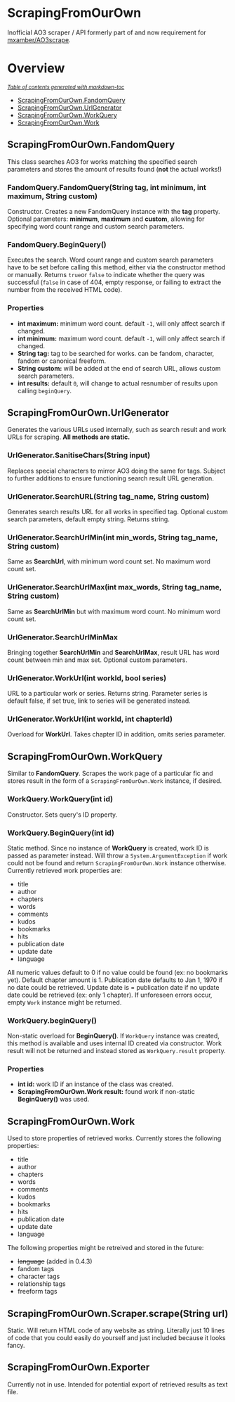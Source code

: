 # ScrapingFromOurOwn
Inofficial AO3 scraper / API formerly part of and now requirement for [mxamber/AO3scrape](https://github.com/mxamber/AO3scrape).

# Overview

<small><i><a href='http://ecotrust-canada.github.io/markdown-toc/'>Table of contents generated with markdown-toc</a></i></small>

  * [ScrapingFromOurOwn.FandomQuery](#scrapingfromourownfandomquery)
  * [ScrapingFromOurOwn.UrlGenerator](#scrapingfromourownurlgenerator)
  * [ScrapingFromOurOwn.WorkQuery](#scrapingfromourownworkquery)
  * [ScrapingFromOurOwn.Work](#scrapingfromourownwork)


## ScrapingFromOurOwn.FandomQuery

This class searches AO3 for works matching the specified search parameters and stores the amount of results found (**not** the actual works!)

### FandomQuery.FandomQuery(String tag, int minimum, int maximum, String custom)

Constructor. Creates a new FandomQuery instance with the **tag** property. Optional parameters: **minimum**, **maximum** and **custom**, allowing for specifying word count range and custom search parameters.

### FandomQuery.BeginQuery()

Executes the search. Word count range and custom search parameters have to be set before calling this method, either via the constructor method or manually. Returns `true`or `false` to indicate whether the query was successful (`false` in case of 404, empty response, or failing to extract the number from the received HTML code).

### Properties

* **int maximum:** minimum word count. default `-1`, will only affect search if changed.
* **int minimum:** maximum word count. default `-1`, will only affect search if changed.
* **String tag:** tag to be searched for works. can be fandom, character, fandom or canonical freeform.
* **String custom:** will be added at the end of search URL, allows custom search parameters.
* **int results:** default `0`, will change to actual resnumber of results upon calling `beginQuery`.

## ScrapingFromOurOwn.UrlGenerator

Generates the various URLs used internally, such as search result and work URLs for scraping. **All methods are static.**

### UrlGenerator.SanitiseChars(String input)

Replaces special characters to mirror AO3 doing the same for tags. Subject to further additions to ensure functioning search result URL generation.

### UrlGenerator.SearchURL(String tag_name, String custom)

Generates search results URL for all works in specified tag. Optional custom search parameters, default empty string. Returns string.

### UrlGenerator.SearchUrlMin(int min_words, String tag_name, String custom)

Same as **SearchUrl**, with minimum word count set. No maximum word count set.

### UrlGenerator.SearchUrlMax(int max_words, String tag_name, String custom)

Same as **SearchUrlMin** but with maximum word count. No minimum word count set.

### UrlGenerator.SearchUrlMinMax

Bringing together **SearchUrlMin** and **SearchUrlMax**, result URL has word count between min and max set. Optional custom parameters.

### UrlGenerator.WorkUrl(int workId, bool series)

URL to a particular work or series. Returns string. Parameter series is default false, if set true, link to series will be generated instead.

### UrlGenerator.WorkUrl(int workId, int chapterId)

Overload for **WorkUrl**. Takes chapter ID in addition, omits series parameter.

## ScrapingFromOurOwn.WorkQuery

Similar to **FandomQuery**. Scrapes the work page of a particular fic and stores result in the form of a `ScrapingFromOurOwn.Work` instance, if desired.

### WorkQuery.WorkQuery(int id)

Constructor. Sets query's ID property.

### WorkQuery.BeginQuery(int id)

Static method. Since no instance of **WorkQuery** is created, work ID is passed as parameter instead. Will throw a `System.ArgumentException` if work could not be found and return `ScrapingFromOurOwn.Work` instance otherwise. Currently retrieved work properties are:

* title
* author
* chapters
* words
* comments
* kudos
* bookmarks
* hits
* publication date
* update date
* language

All numeric values default to 0 if no value could be found (ex: no bookmarks yet). Default chapter amount is 1. Publication date defaults to Jan 1, 1970 if no date could be retrieved. Update date is = publication date if no update date could be retrieved (ex: only 1 chapter). If unforeseen errors occur, empty `Work` instance might be returned.

### WorkQuery.beginQuery()

Non-static overload for **BeginQuery()**. If `WorkQuery` instance was created, this method is available and uses internal ID created via constructor. Work result will not be returned and instead stored as `WorkQuery.result` property.

### Properties

* **int id:** work ID if an instance of the class was created.
* **ScrapingFromOurOwn.Work result:** found work if non-static **BeginQuery()** was used.

## ScrapingFromOurOwn.Work

Used to store properties of retrieved works. Currently stores the following properties:

* title
* author
* chapters
* words
* comments
* kudos
* bookmarks
* hits
* publication date
* update date
* language

The following properties might be retreived and stored in the future:

* ~~language~~ (added in 0.4.3)
* fandom tags
* character tags
* relationship tags
* freeform tags
## ScrapingFromOurOwn.Scraper.scrape(String url)

Static. Will return HTML code of any website as string. Literally just 10 lines of code that you could easily do yourself and just included because it looks fancy.

## ScrapingFromOurOwn.Exporter

Currently not in use. Intended for potential export of retrieved results as text file.
